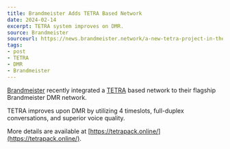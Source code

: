 ```yaml
---
title: Brandmeister Adds TETRA Based Network
date: 2024-02-14
excerpt: TETRA system improves on DMR.
source: Brandmeister
sourceurl: https://news.brandmeister.network/a-new-tetra-project-in-the-brandmeister-family/ 
tags:
- post
- TETRA
- DMR
- Brandmeister
---
```

[Brandmeister](https://brandmeister.network/) recently integrated a [TETRA](https://en.wikipedia.org/wiki/Terrestrial_Trunked_Radio) based network to their flagship Brandmeister DMR network.

TETRA improves upon DMR by utilizing 4 timeslots, full-duplex conversations, and superior voice quality.

More details are available at [https://tetrapack.online/](https://tetrapack.online/).